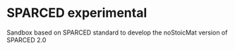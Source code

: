# SPARCED experimental

Sandbox based on SPARCED standard to develop the noStoicMat version of SPARCED 2.0
